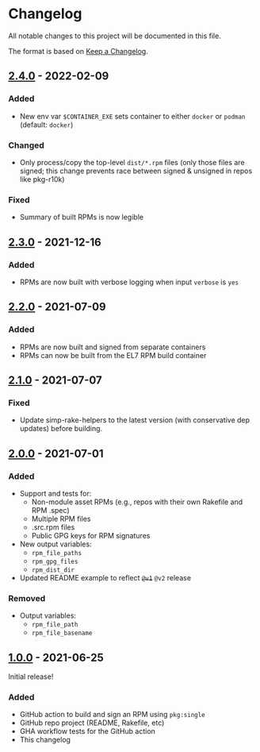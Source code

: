 # Changelog

All notable changes to this project will be documented in this file.

The format is based on [Keep a Changelog](https://keepachangelog.com/en/1.0.0/).




<!--
## [Unreleased]

### Added

### Changed

### Fixed

### Removed
-->

## [2.4.0] - 2022-02-09

### Added

- New env var `$CONTAINER_EXE` sets container to either `docker` or `podman`
  (default: `docker`)

### Changed

- Only process/copy the top-level `dist/*.rpm` files (only those files are
  signed; this change prevents race between signed & unsigned in repos like
  pkg-r10k)

### Fixed

- Summary of built RPMs is now legible


## [2.3.0] - 2021-12-16

### Added

- RPMs are now built with verbose logging when input `verbose` is `yes`

## [2.2.0] - 2021-07-09

### Added

- RPMs are now built and signed from separate containers
- RPMs can now be built from the EL7 RPM build container


## [2.1.0] - 2021-07-07

### Fixed

- Update simp-rake-helpers to the latest version (with conservative dep
  updates) before building.


## [2.0.0] - 2021-07-01

### Added

- Support and tests for:
  - Non-module asset RPMs (e.g., repos with their own Rakefile and RPM .spec)
  - Multiple RPM files
  - .src.rpm files
  - Public GPG keys for RPM signatures
- New output variables:
  - `rpm_file_paths`
  - `rpm_gpg_files`
  - `rpm_dist_dir`
- Updated README example to reflect ~~`@v1`~~ `@v2` release

### Removed

- Output variables:
  - `rpm_file_path`
  - `rpm_file_basename`


## [1.0.0] - 2021-06-25

Initial release!

### Added

- GitHub action to build and sign an RPM using `pkg:single`
- GitHub repo project (README, Rakefile, etc)
- GHA workflow tests for the GitHub action
- This changelog

[1.0.0]: https://github.com/simp/github-action-build-and-sign-pkg-single-rpm/releases/tag/1.0.0
[2.0.0]: https://github.com/simp/github-action-build-and-sign-pkg-single-rpm/compare/1.0.0...2.0.0
[2.1.0]: https://github.com/simp/github-action-build-and-sign-pkg-single-rpm/compare/2.0.0...2.1.0
[2.2.0]: https://github.com/simp/github-action-build-and-sign-pkg-single-rpm/compare/2.1.0...2.2.0
[2.3.0]: https://github.com/simp/github-action-build-and-sign-pkg-single-rpm/compare/2.2.0...2.3.0
[2.4.0]: https://github.com/simp/github-action-build-and-sign-pkg-single-rpm/compare/2.3.0...2.4.0
[Unreleased]: https://github.com/simp/github-action-build-and-sign-pkg-single-rpm/compare/2.4.0...HEAD
